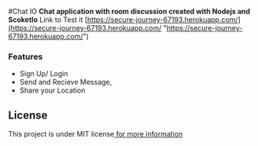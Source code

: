 #Chat IO
**Chat application with room discussion created with Nodejs and ScoketIo**
Link to Test it [https://secure-journey-67193.herokuapp.com/](https://secure-journey-67193.herokuapp.com/ "https://secure-journey-67193.herokuapp.com/")
### Features

- Sign Up/ Login
- Send and Recieve Message,
- Share your Location

## License 
This project is under MIT license[ for more information](https://en.wikipedia.org/wiki/MIT_License " for more information")
